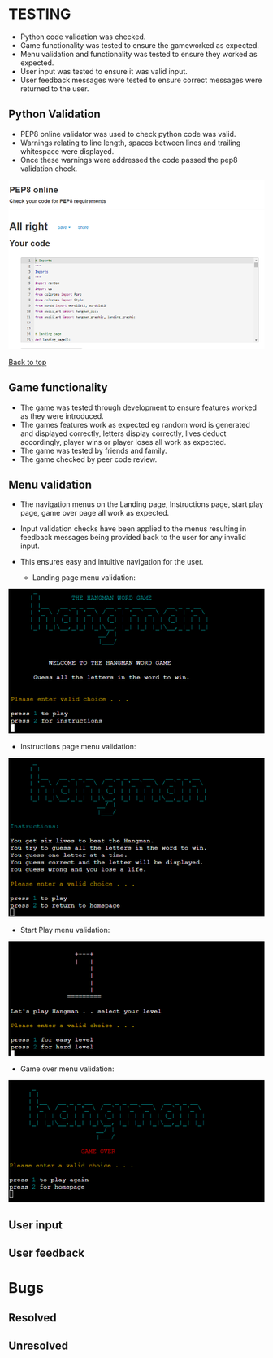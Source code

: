 # TESTING
 - Python code validation was checked.
 - Game functionality was tested to ensure the gameworked as expected.
 - Menu validation and functionality was tested to ensure they worked as expected.
 - User input was tested to ensure it was valid input.
 - User feedback messages were tested to ensure correct messages were returned to the user.

  ## Python Validation

  - PEP8 online validator was used to check python code was valid.
  - Warnings relating to line length, spaces between lines and trailing whitespace were displayed.
  - Once these warnings were addressed the code passed the pep8 validation check.

  ![pep8 validation](docs/readme-images/pep8.png)

[Back to top](#TESTING)


## Game functionality

 - The game was tested through development to ensure features worked as they were introduced.
 - The games features work as expected eg random word is generated and displayed correctly, letters display correctly, lives deduct accordingly, player wins or player loses all work as expected.
 - The game was tested by friends and family.
 - The game checked by peer code review. 

## Menu validation

 - The navigation menus on the Landing page, Instructions page, start play page, game over page all work as expected.
 - Input validation checks have been applied to the menus resulting in feedback messages being provided back to the user for any invalid input.
 - This ensures easy and intuitive navigation for the user.


   - Landing page menu validation:

 ![landing validation](docs/readme-images/landing-menu-msg.png)
  
   - Instructions page menu validation:

 ![instructions validation](docs/readme-images/instruction-menu-msg.png)
 
  - Start Play menu validation:

 ![start play validation](docs/readme-images/start-play-msg.png)
 
   - Game over menu validation:

 ![game over validation](docs/readme-images/game-over-msg.png)
 
## User input

## User feedback



# Bugs

## Resolved

## Unresolved